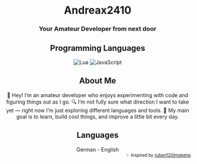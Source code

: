 <div align="center">

  <h1>Andreax2410</h1>  
  <h3>Your Amateur Developer from next door</h3>  

  <h2>Programming Languages</h2>
  <p>
    <img src="https://img.shields.io/badge/Lua-2C2D72?style=for-the-badge&logo=lua&logoColor=white" alt="Lua" />
    <img src="https://img.shields.io/badge/JavaScript-F7DF1E?style=for-the-badge&logo=javascript&logoColor=black" alt="JavaScript" />
  </p>

  <h2>About Me</h2>
  👋 Hey! I’m an amateur developer who enjoys experimenting with code and figuring things out as I go.  
  🔍 I’m not fully sure what direction I want to take yet — right now I’m just exploring different languages and tools.  
  🎯 My main goal is to learn, build cool things, and improve a little bit every day.  


  <h2>Languages</h2>
  <h3">German - English</h3>
</div>
<div align="right">
  <sub>✨ Inspired by <a href="https://github.com/ruben120imokenp">ruben120imokenp</a></sub>
</div>
